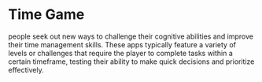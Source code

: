 # Time Game

people seek out new ways to challenge their cognitive abilities and improve their time management skills. These apps typically feature a variety of levels or challenges that require the player to complete tasks within a certain timeframe, testing their ability to make quick decisions and prioritize effectively.
